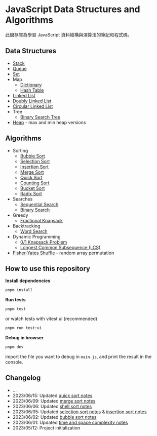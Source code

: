# JavaScript Data Structures and Algorithms

此儲存庫為學習 JavaScript 資料結構與演算法的筆記和程式碼。

## Data Structures

- [Stack](src/data-structures/stack)
- [Queue](src/data-structures/queue)
- [Set](src/data-structures/set)
- Map
  - [Dictionary](src/data-structures/map/dictionary)
  - [Hash Table](src/data-structures/map/hash-table)
- [Linked List](src/data-structures/linked-list)
- [Doubly Linked List](src/data-structures/doubly-linked-list)
- [Circular Linked List](src/data-structures/circular-linked-list)
- Tree
  - [Binary Search Tree](src/data-structures/tree/binary-search-tree)
- [Heap](src/data-structures/heap) - max and min heap versions

## Algorithms

- Sorting
  - [Bubble Sort](src/algorithms/sorting/bubble-sort)
  - [Selection Sort](src/algorithms/sorting/selection-sort)
  - [Insertion Sort](src/algorithms/sorting/insertion-sort)
  - [Merge Sort](src/algorithms/sorting/merge-sort)
  - [Quick Sort](src/algorithms/sorting/quick-sort)
  - [Counting Sort](src/algorithms/sorting/counting-sort)
  - [Bucket Sort](src/algorithms/sorting/bucket-sort)
  - [Radix Sort](src/algorithms/sorting/radix-sort)
- Searches
  - [Sequential Search](src/algorithms/search/sequential-search)
  - [Binary Search](src/algorithms/search/binary-search)
- Greedy
  - [Fractional Knapsack](src/algorithms/greedy/fractional-knapsack)
- Backtracking
  - [Word Search](src/algorithms/backtracking/word-search)
- Dynamic Programming
  - [0/1 Knapsack Problem](src/algorithms/dynamic-programming/knapsack-problem)
  - [Longest Common Subsequence (LCS)](src/algorithms/dynamic-programming/longest-common-subsequence)
- [Fisher-Yates Shuffle](src/algorithms/fisher-yates-shuffle) - random array permutation

## How to use this repository

**Install dependencies**

```bash
pnpm install
```

**Run tests**

```bash
pnpm test
```

or watch tests with vitest ui (recommended)

```bash
pnpm run test:ui
```

**Debug in browser**

```bash
pnpm dev
```

import the file you want to debug in `main.js`, and print the result in the console.

## Changelog

- ...
- 2023/06/15: Updated [quick sort notes](./src/algorithms/sorting/quick-sort/)
- 2023/06/09: Updated [merge sort notes](./src/algorithms/sorting/merge-sort/)
- 2023/06/06: Updated [shell sort notes](./src/algorithms/sorting/shell-sort/)
- 2023/06/05: Updated [selection sort notes](./src/algorithms/sorting/selection-sort/) & [insertion sort notes](./src/algorithms/sorting/insertion-sort/)
- 2023/06/02: Updated [bubble sort notes](./src/algorithms/sorting/bubble-sort/)
- 2023/06/01: Updated [time and space complexity notes](./src/bigO-notation-and-complexity/)
- 2023/05/12: Project initialization
